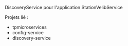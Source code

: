 DiscoveryService pour l'application StationVelibService

Projets lié :
* tpmicroservices
* config-service
* discovery-service
